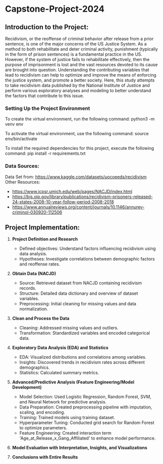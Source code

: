 # Capstone-Project-2024

## Introduction to the Project: 
Recidivism, or the reoffense of criminal behavior after release from a prior sentence, is one of the major concerns of the US Justice System. As a method to both rehabilitate and deter criminal activity, punishment (typically in the form of prison sentences) is a fundamental practice in the US. However, if the system of justice fails to rehabilitate effectively, then the purpose of imprisonment is lost and the vast resources devoted to its cause are brought into question. Understanding the contributing variables that lead to recidivism can help to optimize and improve the means of enforcing the justice system, and promote a better society. Here, this study attempts to take recidivism data published by the National Institute of Justice and perform various exploratory analyses and modeling to better understand the factors that contribute to this issue.

### Setting Up the Project Environment
To create the virtual environment, run the following command:
python3 -m venv env 

To activate the virtual environment, use the following command:
source env/bin/activate 

To install the required dependencies for this project, execute the following command:
pip install -r requirements.txt 

### Data Sources: 
Data Set from: https://www.kaggle.com/datasets/uocoeeds/recidivism  
Other Resources: 
- https://www.icpsr.umich.edu/web/pages/NACJD/index.html 
- https://bjs.ojp.gov/library/publications/recidivism-prisoners-released-24-states-2008-10-year-follow-period-2008-2018 
- https://www.annualreviews.org/content/journals/10.1146/annurev-criminol-030920-112506 

## Project Implementation: 

1. **Project Definition and Research**
   - Defined objectives: Understand factors influencing recidivism using data analysis.
   - Hypotheses: Investigate correlations between demographic factors and reoffense rates.

2. **Obtain Data (NACJD)**
   - Source: Retrieved dataset from NACJD containing recidivism records.
   - Structure: Detailed data dictionary and overview of dataset variables.
   - Preprocessing: Initial cleaning for missing values and data normalization.

3. **Clean and Process the Data**
   - Cleaning: Addressed missing values and outliers.
   - Transformation: Standardized variables and encoded categorical data.

4. **Exploratory Data Analysis (EDA) and Statistics**
   - EDA: Visualized distributions and correlations among variables.
   - Insights: Discovered trends in recidivism rates across different demographics.
   - Statistics: Calculated summary metrics.

5. **Advanced/Predictive Analysis (Feature Engineering/Model Development)**
   - Model Selection: Used Logistic Regression, Random Forest, SVM, and Neural Network for predictive analysis.
   - Data Preparation: Created preprocessing pipeline with imputation, scaling, and encoding.
   - Training: Trained models using training dataset.
   - Hyperparameter Tuning: Conducted grid search for Random Forest to optimize parameters.
   - Feature Engineering: Created interaction term 'Age_at_Release_x_Gang_Affiliated' to enhance model performance.

7. **Model Evaluation with Interpretation, Insights, and Visualizations**

8. **Conclusions with Entire Results**






